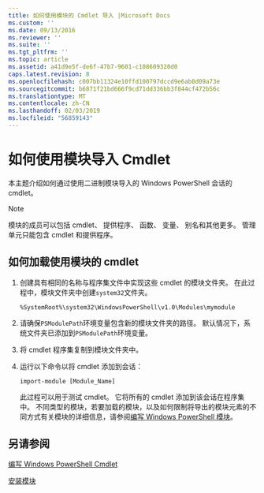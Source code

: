 ```yaml
---
title: 如何使用模块的 Cmdlet 导入 |Microsoft Docs
ms.custom: ''
ms.date: 09/13/2016
ms.reviewer: ''
ms.suite: ''
ms.tgt_pltfrm: ''
ms.topic: article
ms.assetid: a41d9e5f-de6f-47b7-9601-c108609320d0
caps.latest.revision: 8
ms.openlocfilehash: c007bb11324e10ffd100797dccd9e6ab0d09a73e
ms.sourcegitcommit: b6871f21bd666f9cd71dd336bb3f844cf472b56c
ms.translationtype: MT
ms.contentlocale: zh-CN
ms.lasthandoff: 02/03/2019
ms.locfileid: "56859143"
---
```

# <a name="how-to-import-cmdlets-using-modules"></a>如何使用模块导入 Cmdlet

本主题介绍如何通过使用二进制模块导入的 Windows PowerShell 会话的 cmdlet。

> [!NOTE]
> 模块的成员可以包括 cmdlet、 提供程序、 函数、 变量、 别名和其他更多。 管理单元只能包含 cmdlet 和提供程序。

## <a name="how-to-load-cmdlets-using-a-module"></a>如何加载使用模块的 cmdlet

1. 创建具有相同的名称与程序集文件中实现这些 cmdlet 的模块文件夹。 在此过程中，模块文件夹中创建`system32`文件夹。

   `%SystemRoot%\system32\WindowsPowerShell\v1.0\Modules\mymodule`

2. 请确保`PSModulePath`环境变量包含新的模块文件夹的路径。 默认情况下，系统文件夹已添加到`PSModulePath`环境变量。

3. 将 cmdlet 程序集复制到模块文件夹中。

4. 运行以下命令以将 cmdlet 添加到会话：

   `import-module [Module_Name]`

   此过程可以用于测试 cmdlet。 它将所有的 cmdlet 添加到该会话在程序集中。 不同类型的模块，若要加载的模块，以及如何限制将导出的模块元素的不同方式有关模块的详细信息，请参阅[编写 Windows PowerShell 模块](../module/writing-a-windows-powershell-module.md)。

## <a name="see-also"></a>另请参阅

[编写 Windows PowerShell Cmdlet](./writing-a-windows-powershell-cmdlet.md)

[安装模块](../module/installing-a-powershell-module.md)